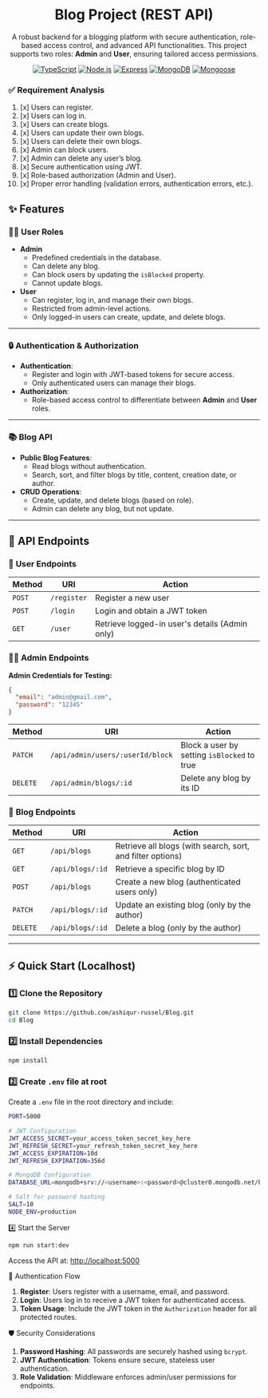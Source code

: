 <div align="center">

# Blog Project (REST API)

<p>A robust backend for a blogging platform with secure authentication, role-based access control, and advanced API functionalities. This project supports two roles: <strong>Admin</strong> and <strong>User</strong>, ensuring tailored access permissions.</p>

[![TypeScript](https://img.shields.io/badge/TypeScript-3178C6?style=for-the-badge&logo=typescript&logoColor=white)](https://www.typescriptlang.org/)
[![Node.js](https://img.shields.io/badge/Node.js-339933?style=for-the-badge&logo=node.js&logoColor=white)](https://nodejs.org/)
[![Express](https://img.shields.io/badge/Express.js-404D59?style=for-the-badge)](https://expressjs.com/)
[![MongoDB](https://img.shields.io/badge/MongoDB-47A248?style=for-the-badge&logo=mongodb&logoColor=white)](https://www.mongodb.com/)
[![Mongoose](https://img.shields.io/badge/Mongoose-880000?style=for-the-badge)](https://mongoosejs.com/)

</div>

### ✅ Requirement Analysis

1. [x] Users can register.
2. [x] Users can log in.
3. [x] Users can create blogs.
4. [x] Users can update their own blogs.
5. [x] Users can delete their own blogs.
6. [x] Admin can block users.
7. [x] Admin can delete any user’s blog.
8. [x] Secure authentication using JWT.
9. [x] Role-based authorization (Admin and User).
10. [x] Proper error handling (validation errors, authentication errors, etc.).



## ✨ Features

### 🧑‍💻 User Roles

<ul>
  <li><strong>Admin</strong>
    <ul>
      <li>Predefined credentials in the database.</li>
      <li>Can delete any blog.</li>
      <li>Can block users by updating the <code>isBlocked</code> property.</li>
      <li>Cannot update blogs.</li>
    </ul>
  </li>
  <li><strong>User</strong>
    <ul>
      <li>Can register, log in, and manage their own blogs.</li>
      <li>Restricted from admin-level actions.</li>
      <li>Only logged-in users can create, update, and delete blogs.</li>
    </ul>
  </li>
</ul>

---

### 🔒 Authentication & Authorization

<ul>
  <li><strong>Authentication</strong>: 
    <ul>
      <li>Register and login with JWT-based tokens for secure access.</li>
      <li>Only authenticated users can manage their blogs.</li>
    </ul>
  </li>
  <li><strong>Authorization</strong>: 
    <ul>
      <li>Role-based access control to differentiate between <strong>Admin</strong> and <strong>User</strong> roles.</li>
    </ul>
  </li>
</ul>

---

### 📚 Blog API

<ul>
  <li><strong>Public Blog Features</strong>: 
    <ul>
      <li>Read blogs without authentication.</li>
      <li>Search, sort, and filter blogs by title, content, creation date, or author.</li>
    </ul>
  </li>
  <li><strong>CRUD Operations</strong>: 
    <ul>
      <li>Create, update, and delete blogs (based on role).</li>
      <li>Admin can delete any blog, but not update.</li>
    </ul>
  </li>
</ul>

---

## 🚀 API Endpoints

### 👥 **User Endpoints**

| Method   | URI         | Action                                     |
| -------- | ----------- | ------------------------------------------ |
| `POST`   | `/register` | Register a new user                        |
| `POST`   | `/login`    | Login and obtain a JWT token               |
| `GET`    | `/user`     | Retrieve logged-in user's details (Admin only) |

### 👨‍💼 **Admin Endpoints**

**Admin Credentials for Testing:**
```json
{
  "email": "admin@gmail.com",
  "password": "12345"
}
```

| Method   | URI                              | Action                                     |
| -------- | -------------------------------- | ------------------------------------------ |
| `PATCH`  | `/api/admin/users/:userId/block` | Block a user by setting `isBlocked` to true |
| `DELETE` | `/api/admin/blogs/:id`           | Delete any blog by its ID                  |

### 📝 **Blog Endpoints**

| Method   | URI                   | Action                                             |
| -------- | --------------------- | -------------------------------------------------- |
| `GET`    | `/api/blogs`          | Retrieve all blogs (with search, sort, and filter options) |
| `GET`    | `/api/blogs/:id`      | Retrieve a specific blog by ID                    |
| `POST`   | `/api/blogs`          | Create a new blog (authenticated users only)      |
| `PATCH`  | `/api/blogs/:id`      | Update an existing blog (only by the author)      |
| `DELETE` | `/api/blogs/:id`      | Delete a blog (only by the author)                |



---

## ⚡️ Quick Start (Localhost)

### 1️⃣ Clone the Repository

```bash
git clone https://github.com/ashiqur-russel/Blog.git
cd Blog
```

### 2️⃣ Install Dependencies

```bash
npm install
```

### 2️⃣ Create `.env` file at root 
<p>Create a <code>.env</code> file in the root directory and include:</p>

```bash
PORT=5000

# JWT Configuration
JWT_ACCESS_SECRET=your_access_token_secret_key_here
JWT_REFRESH_SECRET=your_refresh_token_secret_key_here
JWT_ACCESS_EXPIRATION=10d
JWT_REFRESH_EXPIRATION=356d

# MongoDB Configuration
DATABASE_URL=mongodb+srv://<username>:<password>@cluster0.mongodb.net/blog?retryWrites=true&w=majority

# Salt for password hashing
SALT=10
NODE_ENV=production
```
4️⃣ Start the Server

```bash
npm run start:dev
```
<p>Access the API at: <a href="http://localhost:5000" target="_blank">http://localhost:5000</a></p>

🔑 Authentication Flow
<ol> <li><strong>Register</strong>: Users register with a username, email, and password.</li> <li><strong>Login</strong>: Users log in to receive a JWT token for authenticated access.</li> <li><strong>Token Usage</strong>: Include the JWT token in the <code>Authorization</code> header for all protected routes.</li> </ol>

🛡️ Security Considerations
<ol> <li><strong>Password Hashing</strong>: All passwords are securely hashed using <code>bcrypt</code>.</li> <li><strong>JWT Authentication</strong>: Tokens ensure secure, stateless user authentication.</li> <li><strong>Role Validation</strong>: Middleware enforces admin/user permissions for endpoints.</li> </ol>

